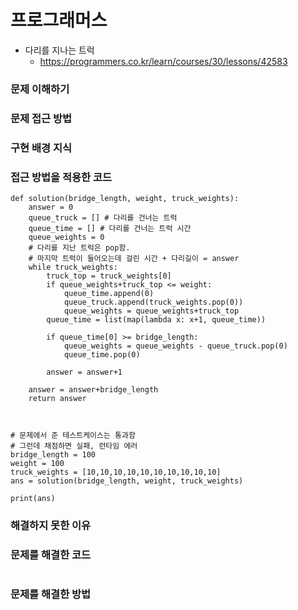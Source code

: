 # 프로그래머스
- 다리를 지나는 트럭
  - https://programmers.co.kr/learn/courses/30/lessons/42583

### 문제 이해하기

### 문제 접근 방법

### 구현 배경 지식

### 접근 방법을 적용한 코드
```
def solution(bridge_length, weight, truck_weights):
    answer = 0
    queue_truck = [] # 다리를 건너는 트럭
    queue_time = [] # 다리를 건너는 트럭 시간
    queue_weights = 0
    # 다리를 지난 트럭은 pop함.
    # 마지막 트럭이 들어오는데 걸린 시간 + 다리길이 = answer
    while truck_weights:
        truck_top = truck_weights[0]
        if queue_weights+truck_top <= weight:
            queue_time.append(0)
            queue_truck.append(truck_weights.pop(0))
            queue_weights = queue_weights+truck_top
        queue_time = list(map(lambda x: x+1, queue_time))
        
        if queue_time[0] >= bridge_length: 
            queue_weights = queue_weights - queue_truck.pop(0)
            queue_time.pop(0)  
        
        answer = answer+1
    
    answer = answer+bridge_length
    return answer



# 문제에서 준 테스트케이스는 통과함
# 그런데 채점하면 실패, 런타임 에러
bridge_length = 100
weight = 100
truck_weights = [10,10,10,10,10,10,10,10,10,10]
ans = solution(bridge_length, weight, truck_weights)

print(ans)
```
### 해결하지 못한 이유

### 문제를 해결한 코드
```
```

### 문제를 해결한 방법